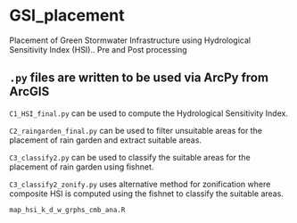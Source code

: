 # GSI_placement
Placement of Green Stormwater Infrastructure using Hydrological Sensitivity Index (HSI).. Pre and Post processing

## ```.py``` files are written to be used via ArcPy from ArcGIS

```C1_HSI_final.py``` can be used to compute the Hydrological Sensitivity Index.

```C2_raingarden_final.py``` can be used to filter unsuitable areas for the placement of rain garden and extract suitable areas.

```C3_classify2.py``` can be used to classify the suitable areas for the placement of rain garden using fishnet.

```C3_classify2_zonify.py``` uses alternative method for zonification where composite HSI is computed using the fishnet to classify the suitable areas.

```map_hsi_k_d_w_grphs_cmb_ana.R```
